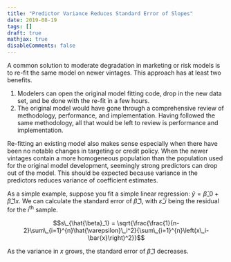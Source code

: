 ```yaml
---
title: "Predictor Variance Reduces Standard Error of Slopes"
date: 2019-08-19
tags: []
draft: true
mathjax: true
disableComments: false
---
```


A common solution to moderate degradation in marketing or risk models is to re-fit the same model on newer vintages. This approach has at least two benefits.

1. Modelers can open the original model fitting code, drop in the new data set, and be done with the re-fit in a few hours.
2. The original model would have gone through a comprehensive review of methodology, performance, and implementation. Having followed the same methodology, all that would be left to review is performance and implementation.

Re-fitting an existing model also makes sense especially when there have been no notable changes in targeting or credit policy. When the newer vintages contain a more homogeneous population than the population used for the original model development, seemingly strong predictors can drop out of the model. This should be expected because variance in the predictors reduces variance of coefficient estimates.

As a simple example, suppose you fit a simple linear regression: $\hat{y}=\hat{\beta}\_0+\hat{\beta}\_1 x$. We can calculate the standard error of $\hat{\beta}\_1$, with $\hat{\varepsilon}\_i$ being the residual for the $i^{\textrm{th}}$ sample.

$$s\_{\hat{\beta}_1} = \sqrt{\frac{\frac{1}{n-2}\sum\_{i=1}^{n}\hat{\varepsilon}\_i^2}{\sum\_{i=1}^{n}\left(x\_i-\bar{x}\right)^2}}$$

As the variance in $x$ grows, the standard error of $\hat{\beta}\_1$ decreases.